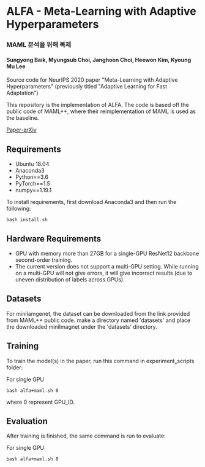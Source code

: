 # ALFA - Meta-Learning with Adaptive Hyperparameters

### MAML 분석을 위해 복제

#### Sungyong Baik, Myungsub Choi, Janghoon Choi, Heewon Kim, Kyoung Mu Lee

Source code for NeurIPS 2020 paper "Meta-Learning with Adaptive Hyperparameters" (previously titled "Adaptive Learning for Fast Adaptation")

This repository is the implementation of ALFA.
The code is based off the public code of MAML++, where their reimplementation of MAML is used as the baseline.

[Paper-arXiv](https://arxiv.org/abs/2011.00209)

## Requirements

- Ubuntu 18.04
- Anaconda3
- Python==3.6
- PyTorch==1.5
- numpy==1.19.1

To install requirements, first download Anaconda3 and then run the following:

```setup
bash install.sh
```

## Hardware Requirements
- GPU with memory more than 27GB for a single-GPU ResNet12 backbone second-order training.
- The current version does not support a multi-GPU setting. While running on a multi-GPU will not give errors, it will give incorrect results (due to uneven distribution of labels across GPUs).

## Datasets
For miniIamgenet, the dataset can be downloaded from the link provided from MAML++ public code.
make a directory named 'datasets' and place the downloaded miniImagnet under the 'datasets' directory.


## Training

To train the model(s) in the paper, run this command in experiment_scripts folder:

For single GPU
```train
bash alfa+maml.sh 0
```
where 0 represent GPU_ID.


## Evaluation

After training is finished, the same command is run to evaluate:

For single GPU:
```eval
bash alfa+maml.sh 0
```
